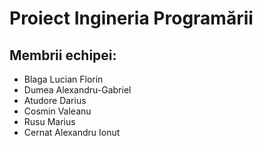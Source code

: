 # Proiect Ingineria Programării

## Membrii echipei:

* Blaga Lucian Florin
* Dumea Alexandru-Gabriel
* Atudore Darius
* Cosmin Valeanu
* Rusu Marius
* Cernat Alexandru Ionut